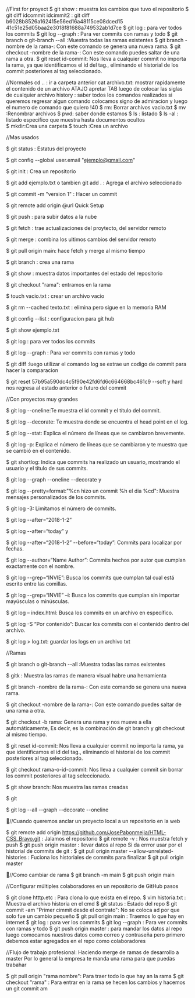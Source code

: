 //First for proyect
$ git show : muestra los cambios que tuvo el repositorio 
$ git diff idcommit idcimmit2 : git diff b6028b8526a162415e56ed16a48115ce08dced15 41c51e25d05baa2e3018f81688a749532ab1d7ce
$ git log : para ver todos los commits
$ git log --graph : Para ver commits con ramas y todo 
$ git branch o git-branch --all :Muestra todas las ramas existentes
$ git branch -nombre de la rama-: Con este comando se genera una nueva rama.
$ git checkout -nombre de la rama-: Con este comando puedes saltar de una rama a otra.
$ git reset id-commit: Nos lleva a cualquier commit no importa la rama, ya que identificamos el id del tag., eliminando el historial de los commit posteriores al tag seleccionado.





//Normales
cd .. : ir a carpeta anterior 
cat archivo.txt: mostrar rapidamente el contenido de un archivo 
ATAJO apretar TAB luego de colocar las siglas de cualquier archivo
history : saber todos los comandos realizados 
si queremos regresar algun comando colocamos signo de admiracion y luego el numero de comando que quiero !40
$ rm: Borrar archivos vacio.txt 
$ mv :Renombrar archivos 
$ pwd: saber donde estamos 
$ ls : listado 
$ ls -al : listado especifico que muestra hasta documentos ocultos  
$ mkdir:Crea una carpeta
$ touch :Crea un archivo

//Mas usados

$ git status : Estatus del proyecto 

$ git config --global user.email "ejemplo@gmail.com"

$ git init : Crea un repositorio 

$ git add ejemplo.txt o tambien git add . : Agrega el archivo seleccionado 

$ git commit -m "version 1" : Hacer un commit 

$ git remote add origin @url Quick Setup

$ git push : para subir datos a la nube

$ git fetch : trae actualizaciones del proytecto, del servidor remoto 

$ git merge : combina los ultimos cambios del servidor remoto 

$ git pull origin main: hace fetch y merge al mismo tiempo
 
$ git branch : crea una rama 

$ git show : muestra datos importantes del estado del repositorio

$ git checkout "rama": entramos en la rama   

$ touch vacio.txt : crear un archivo vacio 

$ git rm --cached texto.txt : elimina pero sigue en la memoria RAM

$ git config --list : configuracion para git hub 

$ git show ejemplo.txt 

$ git log : para ver todos los commits

$ git log --graph : Para ver commits con ramas y todo 

$ git diff :luego utilizar el comando log se extrae un codigo de commit para hacer la comparacion

$ git reset 57b95a590dc4c5f90e42fd6fd6c664668bc461c9 --soft y hard nos regresa al estado anterior o futuro del commit 


//Con proyectos muy grandes 

$ git log --oneline:Te muestra el id commit y el título del commit.

$ git log --decorate: Te muestra donde se encuentra el head point en el log.

$ git log --stat: Explica el número de líneas que se cambiaron brevemente.

$ git log -p: Explica el número de líneas que se cambiaron y te muestra que se cambió en el contenido.

$ git shortlog: Indica que commits ha realizado un usuario, mostrando el usuario y el título de sus commits.

$ git log --graph --oneline --decorate y

$ git log --pretty=format:"%cn hizo un commit %h el dia %cd": Muestra mensajes personalizados de los commits.

$ git log -3: Limitamos el número de commits.

$ git log --after=“2018-1-2”

$ git log --after=“today” y

$ git log --after=“2018-1-2” --before=“today”: Commits para localizar por fechas.

$ git log --author=“Name Author”: Commits hechos por autor que cumplan exactamente con el nombre.

$ git log --grep=“INVIE”: Busca los commits que cumplan tal cual está escrito entre las comillas.

$ git log --grep=“INVIE” –i: Busca los commits que cumplan sin importar mayúsculas o minúsculas.

$ git log – index.html: Busca los commits en un archivo en específico.

$ git log -S “Por contenido”: Buscar los commits con el contenido dentro del archivo.

$ git log > log.txt: guardar los logs en un archivo txt

//Ramas

$ git branch o git-branch --all :Muestra todas las ramas existentes

$ gitk : Muestra las ramas de manera visual habre una herramienta

$ git branch -nombre de la rama-: Con este comando se genera una nueva rama.

$ git checkout -nombre de la rama-: Con este comando puedes saltar de una rama a otra.

$ git checkout -b rama: Genera una rama y nos mueve a ella automáticamente, Es decir, es la combinación de git branch y git checkout al mismo tiempo.

$ git reset id-commit: Nos lleva a cualquier commit no importa la rama, ya que identificamos el id del tag., eliminando el historial de los commit posteriores al tag seleccionado.

$ git checkout rama-o-id-commit: Nos lleva a cualquier commit sin borrar los commit posteriores al tag seleccionado.

$ git show branch: Nos muestra las ramas creadas 

$ git 

$ git log --all --graph --decorate --oneline  

🚩//Cuando queremos anclar un proyecto local a un repositorio en la web

$ git remote add origin  https://github.com/JosePabonmejia/HTML-CSS_Bravo.git : Jalamos el repositorio
$ git remote -v : Nos muestra fetch y push
$ git push origin master : llevar datos al repo
Si da errror usar por el historial de commits de git :
$ git pull origin master --allow-unrelated-histories : Fuciona los historiales de commits
para finalizar $ git pull origin master


🚩//Como cambiar de rama 
$ git branch -m main 
$ git push origin main 

//Configurar múltiples colaboradores en un repositorio de GitHub pasos

$ git clone htttp.etc : Para clona lo que exista en el repo.
$ vim historia.txt : Muestra el archivo historia en el cmd
$ git status : Estado del repo 
$ git commit -am "Primer cimmit desde el contrato": No se coloca ad por que solo fue un cambio pequeño 
$ git pull origin main : Traemos lo que hay en internet 
$ git log : para ver los commits 
$ git log --graph : Para ver commits con ramas y todo 
$ git push origin master : para mandar los datos al repo 
luego comocamos nuestros datos como correo y contraseña 
pero primero debemos estar agregados en el repo como colaboradores

//Flujo de trabajo profesional: Haciendo merge de ramas de desarrollo a master
Por lo general la empresa te manda una rama para que puedas trabahar 

$ git pull origin "rama nombre": Para traer todo lo que hay an la rama 
$ git checkout "rama" : Para entrar en la rama 
se hecen los cambios y hacemos un git commit am

